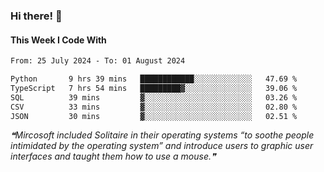 ### Hi there! 👋

#### This Week I Code With
<!--START_SECTION:waka-->

```txt
From: 25 July 2024 - To: 01 August 2024

Python       9 hrs 39 mins   ████████████░░░░░░░░░░░░░   47.69 %
TypeScript   7 hrs 54 mins   █████████▓░░░░░░░░░░░░░░░   39.06 %
SQL          39 mins         ▓░░░░░░░░░░░░░░░░░░░░░░░░   03.26 %
CSV          33 mins         ▓░░░░░░░░░░░░░░░░░░░░░░░░   02.80 %
JSON         30 mins         ▓░░░░░░░░░░░░░░░░░░░░░░░░   02.51 %
```

<!--END_SECTION:waka-->

<!--STARTS_HERE_QUOTE_README-->
<i>❝Mircosoft included Solitaire in their operating systems “to soothe people intimidated by the operating system” and introduce users to graphic user interfaces and taught them how to use a mouse.❞</i>
<!--ENDS_HERE_QUOTE_README-->
